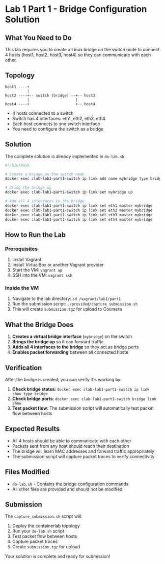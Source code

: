 # Lab 1 Part 1 - Bridge Configuration Solution

## What You Need to Do

This lab requires you to create a Linux bridge on the switch node to connect 4 hosts (host1, host2, host3, host4) so they can communicate with each other.

## Topology

```
host1 ----+
          |
host2 ----+-- switch (bridge) --+-- host3
          |                     |
host4 ----+                     +-- host4
```

- 4 hosts connected to a switch
- Switch has 4 interfaces: eth1, eth2, eth3, eth4
- Each host connects to one switch interface
- You need to configure the switch as a bridge

## Solution

The complete solution is already implemented in `do-lab.sh`:

```bash
#!/bin/bash

# Create a bridge on the switch node
docker exec clab-lab1-part1-switch ip link add name mybridge type bridge

# Bring the bridge up
docker exec clab-lab1-part1-switch ip link set mybridge up

# Add all 4 interfaces to the bridge
docker exec clab-lab1-part1-switch ip link set eth1 master mybridge
docker exec clab-lab1-part1-switch ip link set eth2 master mybridge
docker exec clab-lab1-part1-switch ip link set eth3 master mybridge
docker exec clab-lab1-part1-switch ip link set eth4 master mybridge
```

## How to Run the Lab

### Prerequisites
1. Install Vagrant
2. Install VirtualBox or another Vagrant provider
3. Start the VM: `vagrant up`
4. SSH into the VM: `vagrant ssh`

### Inside the VM
1. Navigate to the lab directory: `cd /vagrant/lab1/part1`
2. Run the submission script: `./provided/capture_submission.sh`
3. This will create `submission.tgz` for upload to Coursera

## What the Bridge Does

1. **Creates a virtual bridge interface** (`mybridge`) on the switch
2. **Brings the bridge up** so it can forward traffic
3. **Adds all 4 interfaces to the bridge** so they act as bridge ports
4. **Enables packet forwarding** between all connected hosts

## Verification

After the bridge is created, you can verify it's working by:

1. **Check bridge status**: `docker exec clab-lab1-part1-switch ip link show type bridge`
2. **Check bridge ports**: `docker exec clab-lab1-part1-switch bridge link show`
3. **Test packet flow**: The submission script will automatically test packet flow between hosts

## Expected Results

- All 4 hosts should be able to communicate with each other
- Packets sent from any host should reach their destination
- The bridge will learn MAC addresses and forward traffic appropriately
- The submission script will capture packet traces to verify connectivity

## Files Modified

- `do-lab.sh` - Contains the bridge configuration commands
- All other files are provided and should not be modified

## Submission

The `capture_submission.sh` script will:
1. Deploy the containerlab topology
2. Run your `do-lab.sh` script
3. Test packet flow between hosts
4. Capture packet traces
5. Create `submission.tgz` for upload

Your solution is complete and ready for submission!

